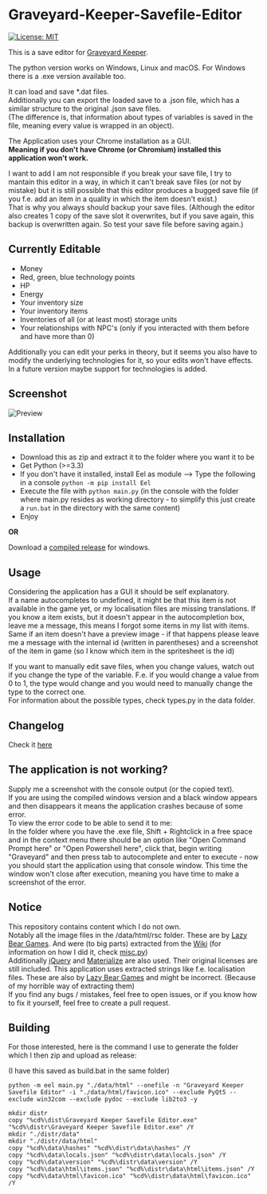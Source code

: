 Graveyard-Keeper-Savefile-Editor
================================
[![License: MIT](https://img.shields.io/badge/License-MIT-yellow.svg)](https://opensource.org/licenses/MIT)

This is a save editor for [Graveyard Keeper](https://store.steampowered.com/app/599140/Graveyard_Keeper/).  

The python version works on Windows, Linux and macOS.
For Windows there is a .exe version available too.

It can load and save *.dat files.  
Additionally you can export the loaded save to a .json file, which has a similar structure to the original .json save files.  
(The difference is, that information about types of variables is saved in the file, meaning every value is wrapped in an object).  

The Application uses your Chrome installation as a GUI.  
**Meaning if you don't have Chrome (or Chromium) installed this application won't work.**  

I want to add I am not responsible if you break your save file, I try to mantain this editor in a way, in which it can't break save files (or not by mistake) but it is still possible that this editor produces a bugged save file (if you f.e. add an item in a quality in which the item doesn't exist.)  
That is why you always should backup your save files. (Although the editor also creates 1 copy of the save slot it overwrites, but if you save again, this backup is overwritten again. So test your save file before saving again.)

## Currently Editable

* Money
* Red, green, blue technology points
* HP
* Energy
* Your inventory size
* Your inventory items
* Inventories of all (or at least most) storage units
* Your relationships with NPC's (only if you interacted with them before and have more than 0)

Additionally you can edit your perks in theory, but it seems you also have to modify the underlying technologies for it, so your edits won't have effects.  
In a future version maybe support for technologies is added.  

## Screenshot

![Preview](https://i.imgur.com/r6dZJbA.png)

## Installation

* Download this as zip and extract it to the folder where you want it to be
* Get Python (>=3.3)
* If you don't have it installed, install Eel as module --> Type the following in a console `python -m pip install Eel`
* Execute the file with `python main.py` (in the console with the folder where main.py resides as working directory - to simplify this just create a `run.bat` in the directory with the same content)
* Enjoy

**OR**

Download a [compiled release](https://github.com/NetroScript/Graveyard-Keeper-Savefile-Editor/releases) for windows.

## Usage

Considering the application has a GUI it should be self explanatory.  
If a name autocompletes to undefined, it might be that this item is not available in the game yet, or my localisation files are missing translations.
If you know a item exists, but it doesn't appear in the autocompletion box, leave me a message, this means I forgot some items in my list with items.
Same if an item doesn't have a preview image - if that happens please leave me a message with the internal id (written in parentheses) and a screenshot of the item in game (so I know which item in the spritesheet is the id)


If you want to manually edit save files, when you change values, watch out if you change the type of the variable. F.e. if you would change a value from 0 to 1, the type would change and you would need to manually change the type to the correct one.  
For information about the possible types, check types.py in the data folder.  


## Changelog

Check it [here](https://github.com/NetroScript/Graveyard-Keeper-Savefile-Editor/blob/master/changelog.md)


## The application is not working?

Supply me a screenshot with the console output (or the copied text).  
If you are using the compiled windows version and a black window appears and then disappears it means the application crashes because of some error.  
To view the error code to be able to send it to me:  
In the folder where you have the .exe file, Shift + Rightclick in a free space and in the context menu there should be an option like "Open Command Prompt here" or "Open Powershell here", click that, begin writing "Graveyard" and then press tab to autocomplete and enter to execute - now you should start the application using that console window. This time the window won't close after execution, meaning you have time to make a screenshot of the error.

## Notice

This repository contains content which I do not own.  
Notably all the image files in the /data/html/rsc folder. These are by [Lazy Bear Games](http://lazybeargames.com/). And were (to big parts) extracted from the [Wiki](https://graveyardkeeper.gamepedia.com/Graveyard_Keeper_Wiki) (for information on how I did it, check [misc.py](https://github.com/NetroScript/Graveyard-Keeper-Savefile-Editor/blob/0.1.0/data/misc.py))  
Additionally [jQuery](https://jquery.com/) and [Materialize](https://materializecss.com/) are also used. Their original licenses are still included.
This application uses extracted strings like f.e. localisation files. These are also by [Lazy Bear Games](http://lazybeargames.com/) and might be incorrect. (Because of my horrible way of extracting them)  
If you find any bugs / mistakes, feel free to open issues, or if you know how to fix it yourself, feel free to create a pull request.

## Building

For those interested, here is the command I use to generate the folder which I then zip and upload as release:

(I have this saved as build.bat in the same folder)

```batch
python -m eel main.py "./data/html" --onefile -n "Graveyard Keeper Savefile Editor" -i "./data/html/favicon.ico" --exclude PyQt5 --exclude win32com --exclude pydoc --exclude lib2to3 -y 

mkdir distr
copy "%cd%\dist\Graveyard Keeper Savefile Editor.exe" "%cd%\distr\Graveyard Keeper Savefile Editor.exe" /Y
mkdir "./distr/data"
mkdir "./distr/data/html"
copy "%cd%\data\hashes" "%cd%\distr\data\hashes" /Y
copy "%cd%\data\locals.json" "%cd%\distr\data\locals.json" /Y
copy "%cd%\data\version" "%cd%\distr\data\version" /Y
copy "%cd%\data\html\items.json" "%cd%\distr\data\html\items.json" /Y
copy "%cd%\data\html\favicon.ico" "%cd%\distr\data\html\favicon.ico" /Y
```